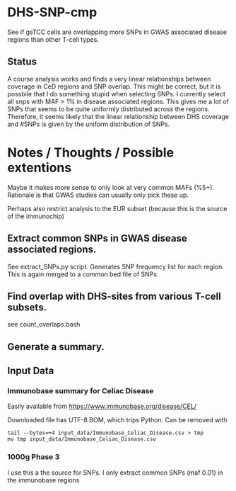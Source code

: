 # DHS-SNP-cmp
See if gsTCC cells are overlapping more SNPs in GWAS associated disease regions
than other T-cell types.

## Status
A course analysis works and finds a very linear relationships between coverage in CeD regions
and SNP overlap. This might be correct, but it is possbile that I do something stupid when
selecting SNPs. I currently select all snps with MAF > 1% in disease associated regions.
This gives me a lot of SNPs that seems to be quite uniformly distributed across the regions.
Therefore, it seems likely that the linear relationship between DHS coverage and #SNPs is
given by the uniform distribution of SNPs.

# Notes / Thoughts / Possible extentions
Maybe it makes more sense to only look at very common MAFs (%5+).
Rationale is that GWAS studies can usually only pick these up.

Perhaps also restrict analysis to the EUR subset (because this is the source of the immunochip)

## Extract common SNPs in GWAS disease associated regions.
See extract\_SNPs.py script. Generates SNP frequency list
for each region. This is again merged to a common bed file of SNPs.
## Find overlap with DHS-sites from various T-cell subsets.
see count\_overlaps.bash
## Generate a summary.


## Input Data

### Immunobase summary for Celiac Disease
Easily available from https://www.immunobase.org/disease/CEL/

Downloaded file has UTF-8 BOM, which trips Python.
Can be removed with
```
tail --bytes=+4 input_data/Immunobase_Celiac_Disease.csv > tmp
mv tmp input_data/Immunobase_Celiac_Disease.csv
```

### 1000g Phase 3
I use this a the source for SNPs. I only extract common SNPs (maf 0.01)
in the immunobase regions
